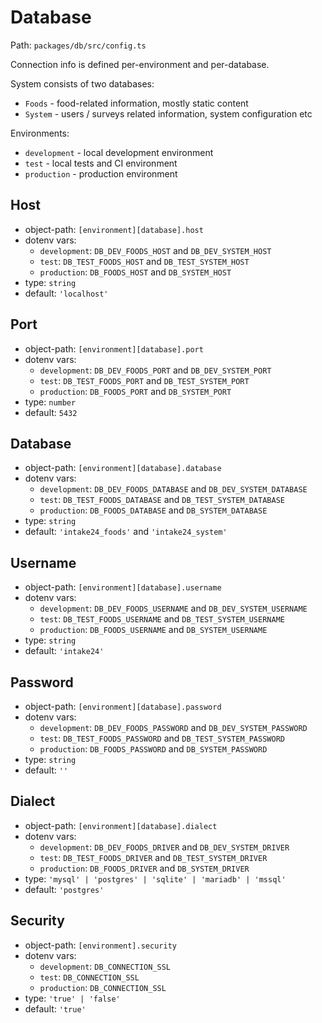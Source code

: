 # Database

Path: `packages/db/src/config.ts`

Connection info is defined per-environment and per-database.

System consists of two databases:

- `Foods` - food-related information, mostly static content
- `System` - users / surveys related information, system configuration etc

Environments:

- `development` - local development environment
- `test` - local tests and CI environment
- `production` - production environment

## Host

- object-path: `[environment][database].host`
- dotenv vars:
  - `development`: `DB_DEV_FOODS_HOST` and `DB_DEV_SYSTEM_HOST`
  - `test`: `DB_TEST_FOODS_HOST` and `DB_TEST_SYSTEM_HOST`
  - `production`: `DB_FOODS_HOST` and `DB_SYSTEM_HOST`
- type: `string`
- default: `'localhost'`

## Port

- object-path: `[environment][database].port`
- dotenv vars:
  - `development`: `DB_DEV_FOODS_PORT` and `DB_DEV_SYSTEM_PORT`
  - `test`: `DB_TEST_FOODS_PORT` and `DB_TEST_SYSTEM_PORT`
  - `production`: `DB_FOODS_PORT` and `DB_SYSTEM_PORT`
- type: `number`
- default: `5432`

## Database

- object-path: `[environment][database].database`
- dotenv vars:
  - `development`: `DB_DEV_FOODS_DATABASE` and `DB_DEV_SYSTEM_DATABASE`
  - `test`: `DB_TEST_FOODS_DATABASE` and `DB_TEST_SYSTEM_DATABASE`
  - `production`: `DB_FOODS_DATABASE` and `DB_SYSTEM_DATABASE`
- type: `string`
- default: `'intake24_foods'` and `'intake24_system'`

## Username

- object-path: `[environment][database].username`
- dotenv vars:
  - `development`: `DB_DEV_FOODS_USERNAME` and `DB_DEV_SYSTEM_USERNAME`
  - `test`: `DB_TEST_FOODS_USERNAME` and `DB_TEST_SYSTEM_USERNAME`
  - `production`: `DB_FOODS_USERNAME` and `DB_SYSTEM_USERNAME`
- type: `string`
- default: `'intake24'`

## Password

- object-path: `[environment][database].password`
- dotenv vars:
  - `development`: `DB_DEV_FOODS_PASSWORD` and `DB_DEV_SYSTEM_PASSWORD`
  - `test`: `DB_TEST_FOODS_PASSWORD` and `DB_TEST_SYSTEM_PASSWORD`
  - `production`: `DB_FOODS_PASSWORD` and `DB_SYSTEM_PASSWORD`
- type: `string`
- default: `''`

## Dialect

- object-path: `[environment][database].dialect`
- dotenv vars:
  - `development`: `DB_DEV_FOODS_DRIVER` and `DB_DEV_SYSTEM_DRIVER`
  - `test`: `DB_TEST_FOODS_DRIVER` and `DB_TEST_SYSTEM_DRIVER`
  - `production`: `DB_FOODS_DRIVER` and `DB_SYSTEM_DRIVER`
- type: `'mysql' | 'postgres' | 'sqlite' | 'mariadb' | 'mssql'`
- default: `'postgres'`

## Security

- object-path: `[environment].security`
- dotenv vars:
  - `development`: `DB_CONNECTION_SSL`
  - `test`: `DB_CONNECTION_SSL`
  - `production`: `DB_CONNECTION_SSL`
- type: `'true' | 'false'`
- default: `'true'`
